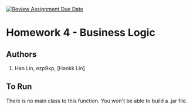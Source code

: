 [![Review Assignment Due Date](https://classroom.github.com/assets/deadline-readme-button-24ddc0f5d75046c5622901739e7c5dd533143b0c8e959d652212380cedb1ea36.svg)](https://classroom.github.com/a/ecp-K8bZ)
# Homework 4 - Business Logic

## Authors
1) Han Lin, ezp9xp, [Hankk Lin]


## To Run

There is no main class to this function. You won't be able to build a .jar file.

